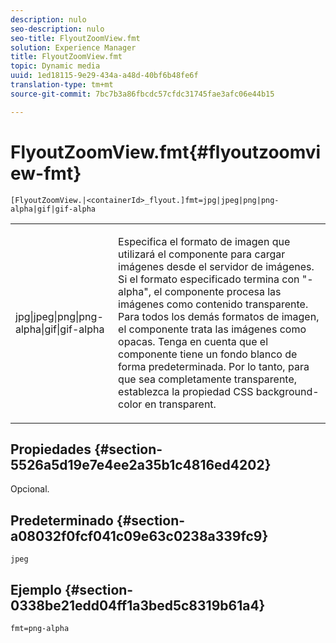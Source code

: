```yaml
---
description: nulo
seo-description: nulo
seo-title: FlyoutZoomView.fmt
solution: Experience Manager
title: FlyoutZoomView.fmt
topic: Dynamic media
uuid: 1ed18115-9e29-434a-a48d-40bf6b48fe6f
translation-type: tm+mt
source-git-commit: 7bc7b3a86fbcdc57cfdc31745fae3afc06e44b15

---
```



# FlyoutZoomView.fmt{#flyoutzoomview-fmt}

`[FlyoutZoomView.|<containerId>_flyout.]fmt=jpg|jpeg|png|png-alpha|gif|gif-alpha`

<table id="table_12B0B59D83BC40FCB957F41B331A1EF9"> 
 <tbody> 
  <tr> 
   <td colname="col1"> <p><span class="codeph"> jpg|jpeg|png|png-alpha|gif|gif-alpha</span> </p> </td> 
   <td colname="col2"> <p> Especifica el formato de imagen que utilizará el componente para cargar imágenes desde el servidor de imágenes. Si el formato especificado termina con <span class="codeph"> "-alpha"</span>, el componente procesa las imágenes como contenido transparente. Para todos los demás formatos de imagen, el componente trata las imágenes como opacas. Tenga en cuenta que el componente tiene un fondo blanco de forma predeterminada. Por lo tanto, para que sea completamente transparente, establezca la propiedad CSS <span class="codeph"> background-color</span> en <span class="codeph"> transparent</span>. </p> </td> 
  </tr> 
 </tbody> 
</table>

## Propiedades {#section-5526a5d19e7e4ee2a35b1c4816ed4202}

Opcional.

## Predeterminado {#section-a08032f0fcf041c09e63c0238a339fc9}

`jpeg`

## Ejemplo {#section-0338be21edd04ff1a3bed5c8319b61a4}

`fmt=png-alpha`
